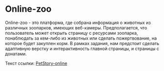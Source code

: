 # Online-zoo

Online-zoo - это платформа, где собрана информация о животных из различных зоопарков, имеющих веб-камеры. Предполагается, что пользователь может открыть страницу с ресурсами зоопарка, понаблюдать за кем-либо из животных или сделать пожертвование, на которое будет закуплен корм. В рамках задания, нам предстоит сделать адаптивную верстку и интерактивность главной страницы, и страницы с донатами.


Текст ссылки: [PetStory-online](https://www.figma.com/file/Q3GeYxuYzNAYFhqZODikZy/online-zoo-3-weeks-(rikkimonti)?node-id=0%3A1)
